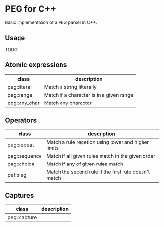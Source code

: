 # PEG for C++
Basic implementation of a PEG parser in C++.

## Usage

TODO

## Atomic expressions

| class         | description                              |
|---------------|------------------------------------------|
| peg::literal  | Match a string litterally                |
| peg::range    | Match if a character is in a given range |
| peg::any_char | Match any character                      |

## Operators

| class         | description                                           |
|---------------|-------------------------------------------------------|
| peg::repeat   | Match a rule repetion using lower and higher limits   |
| peg::sequence | Match if all given rules match in the given order     |
| peg::choice   | Match if any of given rules match                     |
| pef::neg      | Match the second rule if the first rule doesn't match |

## Captures

| class         | description                                           |
|---------------|-------------------------------------------------------|
| peg::capture  |                                                       |
